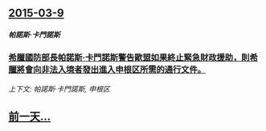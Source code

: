 ## [2015-03-9](/zh/news/2015/03/9/index.md)

##### 帕諾斯·卡門諾斯
### [希臘國防部長帕諾斯·卡門諾斯警告歐盟如果終止緊急財政援助，則希臘將會向非法入境者發出進入申根区所需的通行文件。 ](/zh/news/2015/03/9/希臘國防部長帕諾斯-卡門諾斯警告歐盟如果終止緊急財政援助-則希臘將會向非法入境者發出進入申根区所需的通行文件.md)
_上下文: 帕諾斯·卡門諾斯, 申根区_

## [前一天...](/zh/news/2015/03/8/index.md)

